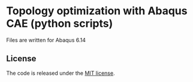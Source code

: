 # Topology optimization with Abaqus CAE (python scripts)

Files are written for Abaqus 6.14

## License

The code is released under the [MIT license](LICENSE).
